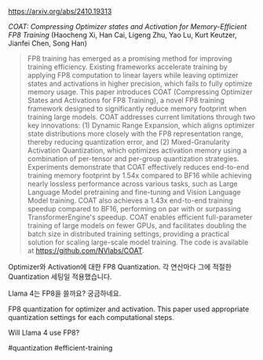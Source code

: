 https://arxiv.org/abs/2410.19313

*COAT: Compressing Optimizer states and Activation for Memory-Efficient FP8 Training* (Haocheng Xi, Han Cai, Ligeng Zhu, Yao Lu, Kurt Keutzer, Jianfei Chen, Song Han)

> FP8 training has emerged as a promising method for improving training efficiency. Existing frameworks accelerate training by applying FP8 computation to linear layers while leaving optimizer states and activations in higher precision, which fails to fully optimize memory usage. This paper introduces COAT (Compressing Optimizer States and Activations for FP8 Training), a novel FP8 training framework designed to significantly reduce memory footprint when training large models. COAT addresses current limitations through two key innovations: (1) Dynamic Range Expansion, which aligns optimizer state distributions more closely with the FP8 representation range, thereby reducing quantization error, and (2) Mixed-Granularity Activation Quantization, which optimizes activation memory using a combination of per-tensor and per-group quantization strategies. Experiments demonstrate that COAT effectively reduces end-to-end training memory footprint by 1.54x compared to BF16 while achieving nearly lossless performance across various tasks, such as Large Language Model pretraining and fine-tuning and Vision Language Model training. COAT also achieves a 1.43x end-to-end training speedup compared to BF16, performing on par with or surpassing TransformerEngine's speedup. COAT enables efficient full-parameter training of large models on fewer GPUs, and facilitates doubling the batch size in distributed training settings, providing a practical solution for scaling large-scale model training. The code is available at https://github.com/NVlabs/COAT.

Optimizer와 Activation에 대한 FP8 Quantization. 각 연산마다 그에 적절한 Quantization 세팅일 적용했습니다.

Llama 4는 FP8을 쓸까요? 궁금하네요.

<english>
FP8 quantization for optimizer and activation. This paper used appropriate quantization settings for each computational steps.

Will Llama 4 use FP8?
</english>

#quantization #efficient-training 
